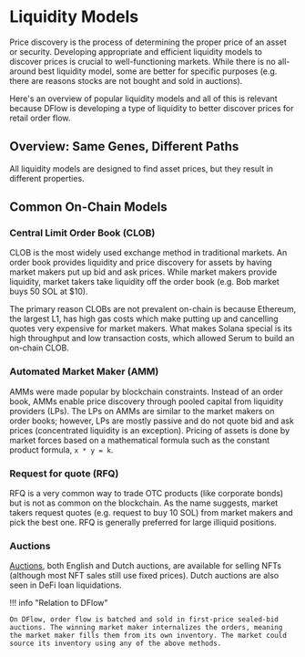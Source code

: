 # Liquidity Models

Price discovery is the process of determining the proper price of an asset or security. Developing appropriate and efficient liquidity models to discover prices is crucial to well-functioning markets. While there is no all-around best liquidity model, some are better for specific purposes (e.g. there are reasons stocks are not bought and sold in auctions).

Here's an overview of popular liquidity models and all of this is relevant because DFlow is developing a type of liquidity to better discover prices for retail order flow.

## Overview: Same Genes, Different Paths

All liquidity models are designed to find asset prices, but they result in different properties.

## Common On-Chain Models

### Central Limit Order Book (CLOB)

CLOB is the most widely used exchange method in traditional markets. An order book provides liquidity and price discovery for assets by having market makers put up bid and ask prices. While market makers provide liquidity, market takers take liquidity off the order book (e.g. Bob market buys 50 SOL at $10).

The primary reason CLOBs are not prevalent on-chain is because Ethereum, the largest L1, has high gas costs which make putting up and cancelling quotes very expensive for market makers. What makes Solana special is its high throughput and low transaction costs, which allowed Serum to build an on-chain CLOB.

### Automated Market Maker (AMM)

AMMs were made popular by blockchain constraints. Instead of an order book, AMMs enable price discovery through pooled capital from liquidity providers (LPs). The LPs on AMMs are similar to the market makers on order books; however, LPs are mostly passive and do not quote bid and ask prices (concentrated liquidity is an exception). Pricing of assets is done by market forces based on a mathematical formula such as the constant product formula, `x * y = k`.

### Request for quote (RFQ)

RFQ is a very common way to trade OTC products (like corporate bonds) but is not as common on the blockchain. As the name suggests, market takers request quotes (e.g. request to buy 10 SOL) from market makers and pick the best one. RFQ is generally preferred for large illiquid positions.

### Auctions

[Auctions](https://blogs.cornell.edu/info2040/2021/11/29/four-common-types-of-auctions/), both English and Dutch auctions, are available for selling NFTs (although most NFT sales still use fixed prices). Dutch auctions are also seen in DeFi loan liquidations.

!!! info "Relation to DFlow"

    On DFlow, order flow is batched and sold in first-price sealed-bid auctions. The winning market maker internalizes the orders, meaning the market maker fills them from its own inventory. The market could source its inventory using any of the above methods.
